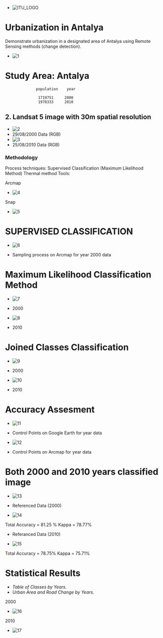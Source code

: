 - ![ITU_LOGO](logo/ITU_logo.png)

# Urbanization in Antalya
Demonstrate urbanization in a designated area of ​​Antalya using Remote Sensing methods (change detection).
 
- ![1](Image/1.jpg)
# Study Area: Antalya
```
              population    year  

               1719751     2000     
               1978333     2010     
```


## 2. Landsat 5 image with 30m spatial resolution
 - ![2](Image/2.jpg)
- 29/08/2000 Data (RGB)
 - ![3](Image/3.jpg)
- 25/08/2010 Data (RGB)

### Methodology 
Process techniques:
Supervised Classification (Maximum Likelihood Method)
Thermal method
Tools:

 Arcmap

- ![4](logo/4.jpg)

 Snap
 
- ![5](logo/5.jpg)


# SUPERVISED CLASSIFICATION 
- ![6](Image/6.jpg)

- Sampling process on Arcmap for year 2000 data

# Maximum Likelihood Classification Method
- ![7](Image/7.jpg)

- 2000

- ![8](Image/8.jpg)

- 2010

# Joined Classes Classification 
- ![9](Image/9.jpg)

- 2000

- ![10](Image/10.jpg)

- 2010

# Accuracy Assesment
- ![11](Image/11.jpg)

- Control Points on Google Earth for year data

- ![12](Image/12.png)

- Control Points on Arcmap for year data

# Both 2000 and 2010 years classified image
- ![13](Image/13.jpg)

- Referenced Data (2000)

- ![14](Image/14.jpg)

Total Accuracy = 81.25 %
Kappa =  78.77%

- Referanced Data (2010)

- ![15](Image/15.jpg)

Total Accuracy = 78.75%
Kappa =  75.71%

# Statistical Results
- *Table of Classes by Years.*
- *Urban Area and Road Change by Years.*

 2000

- ![16](Image/16.jpg)

 2010

- ![17](Image/17.jpg)




